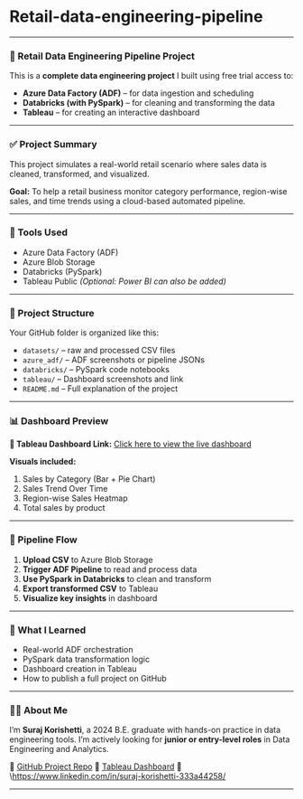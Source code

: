 # Retail-data-engineering-pipeline

---

### 🛒 Retail Data Engineering Pipeline Project

This is a **complete data engineering project** I built using free trial access to:

* **Azure Data Factory (ADF)** – for data ingestion and scheduling
* **Databricks (with PySpark)** – for cleaning and transforming the data
* **Tableau** – for creating an interactive dashboard

---

### ✅ Project Summary

This project simulates a real-world retail scenario where sales data is cleaned, transformed, and visualized.

**Goal:**
To help a retail business monitor category performance, region-wise sales, and time trends using a cloud-based automated pipeline.

---

### 🧰 Tools Used

* Azure Data Factory (ADF)
* Azure Blob Storage
* Databricks (PySpark)
* Tableau Public
  *(Optional: Power BI can also be added)*

---

### 📁 Project Structure

Your GitHub folder is organized like this:

* `datasets/` – raw and processed CSV files
* `azure_adf/` – ADF screenshots or pipeline JSONs
* `databricks/` – PySpark code notebooks
* `tableau/` – Dashboard screenshots and link
* `README.md` – Full explanation of the project

---

### 📊 Dashboard Preview

**🔗 Tableau Dashboard Link:**
[Click here to view the live dashboard](https://public.tableau.com/app/profile/suraj.korishetti/viz/Sales_Dashboard_Suraj_png/OverviewByCategory?publish=yes)

**Visuals included:**

1. Sales by Category (Bar + Pie Chart)
2. Sales Trend Over Time
3. Region-wise Sales Heatmap
4. Total sales by product

---

### 🔄 Pipeline Flow

1. **Upload CSV** to Azure Blob Storage
2. **Trigger ADF Pipeline** to read and process data
3. **Use PySpark in Databricks** to clean and transform
4. **Export transformed CSV** to Tableau
5. **Visualize key insights** in dashboard

---

### 📘 What I Learned

* Real-world ADF orchestration
* PySpark data transformation logic
* Dashboard creation in Tableau
* How to publish a full project on GitHub

---

### 👨‍💻 About Me

I’m **Suraj Korishetti**, a 2024 B.E. graduate with hands-on practice in data engineering tools.
I’m actively looking for **junior or entry-level roles** in Data Engineering and Analytics.

🔗 [GitHub Project Repo](https://github.com/Suri6363498/retail-data-engineering-pipeline)
🔗 [Tableau Dashboard](https://public.tableau.com/app/profile/suraj.korishetti/viz/Sales_Dashboard_Suraj_png/OverviewByCategory?publish=yes)
🔗 \https://www.linkedin.com/in/suraj-korishetti-333a44258/

---


